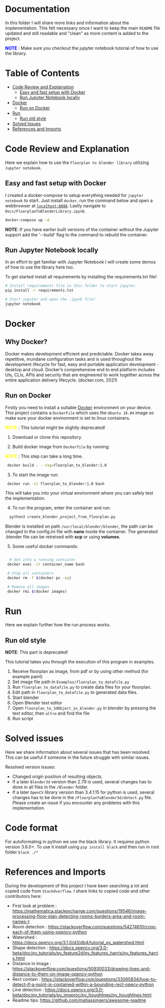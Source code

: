 # Documentation
In this folder I will share more links and information about the implementation. This felt necessary since I want to keep the main `README` file updated and still readable and "clean" as more content is added to the project.


<span style="color:BLUE">**NOTE**</span>
: Make sure you checkout the jupyter notebook tutorial of how to use the library.

# Table of Contents
- [Code Review and Explaination](#code-review-and-explaination)
  - [Easy and fast setup with Docker](#easy-and-fast-setup-with-docker)
  - [Run Jupyter Notebook locally](#run-jupyter-notebook-locally)
- [Docker](#docker)
  - [Run on Docker](#run-on-docker)
- [Run](#run)
  - [Run old style](#run-old-style)
- [Solved Issues](#solved-issues)
- [References and Imports](#references-and-imports)

# Code Review and Explanation
Here we explain how to use the `Floorplan to blender library` utilizing `Jupyter notebook`.

## Easy and fast setup with Docker
I created a docker-compose to setup everything needed for `jupyter notebook` to start. Just install `docker`, run the command below and open a webbrowser at [`localhost:8888`](http://localhost:8888). Lastly navigate to `Docs/FloorplanToBlenderLibrary.ipynb`.

```bash
docker-compose up -d
```

**NOTE**: If you have earlier built versions of the container without the Jupyter support add the '--build' flag to the command to rebuild the container.

## Run Jupyter Notebook locally
In an effort to get familiar with Jupyter Notebook I will create some demos of how to use the library here too.

To get started install all requirements by installing the requirements.txt file!


```bash
# Install requirements file in this folder to start jupyter.
pip install -r requirements.txt

# Start jupyter and open the .ipynb file!
jupyter notebook
```

# Docker 

## Why Docker?
Docker makes development efficient and predictable. Docker takes away repetitive, mundane configuration tasks and is used throughout the development lifecycle for fast, easy and portable application development - desktop and cloud. Docker’s comprehensive end to end platform includes UIs, CLIs, APIs and security that are engineered to work together across the entire application delivery lifecycle. (docker.com, 2021)

## Run on Docker
Firstly you need to install a suitable [Docker](https://www.docker.com/) environment on your device.
This project contains a `DockerFile` which uses the `Ubuntu 18.04` image so make sure your docker environment is set to linux containers.


<span style="color:YELLOW">**NOTE**</span> : This tutorial might be slightly deprecated!

1. Download or clone this repository.

2. Build docker image from `Dockerfile` by running:

<span style="color:YELLOW">**NOTE**</span> : This step can take a long time.

```bash
 docker build . --tag=floorplan_to_blender:1.0
```

3. To start the image run:
```bash
 docker run -it floorplan_to_blender:1.0 bash
```

This will take you into your virtual environment where you can safely test the implementation.

4. To run the program, enter the container and run:
```bash
  python3 create_blender_project_from_floorplan.py
```
Blender is installed on path `/usr/local/blender/blender`, the path can be changed in the config.ini file with __nano__ inside the container.
The generated .blender file can be retreived with __scp__ or using __volumes__.

5. Some useful docker commands:
```bash

  # Get into a running container
 docker exec -it container_name bash

 # Stop all containers
 docker rm -f $(docker ps -aq)

 # Remove all images
 docker rmi $(docker images)
```

# Run
Here we explain further how the run process works.
## Run old style

**NOTE**: This part is deprecated!

This tutorial takes you through the execution of this program in examples. 

1. Receive floorplan as image, from pdf or by using other method (for example paint)
2. Set image file path in `Examples/floorplan_to_datafile.py`
3. Run `floorplan_to_datafile.py` to create data files for your floorplan.
4. Edit path in `floorplan_to_datafile.py` to generated data files.
5. Start blender
6. Open Blender text editor
7. Open `floorplan_to_3dObject_in_blender.py` in blender by pressing the text editor, then `alt+o` and find the file
8. Run script

# Solved issues

Here we share information about several issues that has been resolved. This can be useful if someone in the future struggle with similar issues.

Resolved version issues:
* Changed origin position of resulting objects.
* If a later `Blender3d` version than 2.79 is used, several changes has to done in all files in the `/Blender` folder.
* If a later `OpenCV` library version than 3.4.1.15 for python is used, several changes has to be done in the `/FloorplanToBlender3d/detect.py` file.
Please create an issue if you encounter any problems with this implementation.

# Code format

For autoformating in python we use the black library. It requires python version 3.6.0+.
To use it install using `pip install black` and then run in root folder `black ./*`

# References and Imports
During the development of this project I have been searching a lot and copied code from `StackOverflow`.
I share links to copied code and other contributors here:

* First look at problem : https://mathematica.stackexchange.com/questions/19546/image-processing-floor-plan-detecting-rooms-borders-area-and-room-names-t
* Room detection : https://stackoverflow.com/questions/54274610/crop-each-of-them-using-opencv-python
* Watershed : https://docs.opencv.org/3.1.0/d3/db4/tutorial_py_watershed.html
* Shape detection : https://docs.opencv.org/3.0-beta/doc/py_tutorials/py_feature2d/py_features_harris/py_features_harris.html
* Distance in image : https://stackoverflow.com/questions/50930033/drawing-lines-and-distance-to-them-on-image-opencv-python
* Rect contain : https://stackoverflow.com/questions/33065834/how-to-detect-if-a-point-is-contained-within-a-bounding-rect-opecv-python
* Line detection : https://docs.opencv.org/3.0-beta/doc/py_tutorials/py_imgproc/py_houghlines/py_houghlines.html
* Readme tips: https://github.com/matiassingers/awesome-readme
